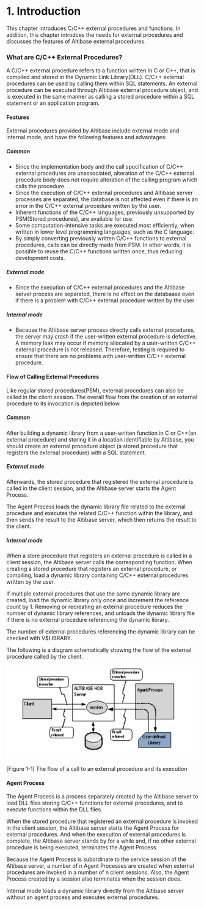 # 1. Introduction

This chapter introduces C/C++ external procedures and functions. In addition, this chapter introdces the needs for external procedures and discusses the features of Altibase external procedures.



### What are C/C++ External Procedures?

A C/C++ external procedure refers to a function written in C or C++, that is compiled and stored in the Dynamic Link Library(DLL). C/C++ external procedures can be used by calling them within SQL statements. An external procedure can be executed through Altibase external procedure object, and is executed in the same manner as calling a stored procedure within a SQL statement or an application program.

#### Features

External procedures provided by Altibase include external mode and internal mode, and have the following features and advantages:

##### Common
-   Since the implementation body and the call specification of C/C++ external procedures are unassociated, alteration of the C/C++ external procedure body does not require alteration of the calling program which calls the procedure.
-   Since the execution of C/C++ external procedures and Altibase server processes are separated, the database is not affected even if there is an error in the C/C++ external procedure written by the user. 
-   Inherent functions of the C/C++ languages, previously unsupported by PSM(Stored procedures), are available for use. 
-   Some computation-intensive tasks are executed most efficiently, when written in lower level programming languages, such as the C language. 
-   By simply converting previously written C/C++ functions to external procedures, calls can be directly made from PSM. In other words, it is possible to reuse the C/C++ functions written once, thus reducing development costs.

##### External mode
-   Since the execution of C/C++ external procedures and the Altibase server process are separated, there is no effect on the databaase even if there is a problem with C/C++ external procedure written by the user

##### Internal mode
-   Because the Altibase server process directly calls external procedures, the server may crash if the user-written external procedure is defective. A memory leak may occur if memory allocated by a user-written C/C++ external procedure is not released. Therefore, testing is required to ensure that there are no problems with user-written C/C++ external procedure.

#### Flow of Calling External Procedures

Like regular stored procedures(PSM), external procedures can also be called in the client session. The overall flow from the creation of an external procedure to its invocation is depicted below. 

##### Common
After building a dynamic library from a user-written function in C or C++(an external procedure) and storing it in a location identifiable by Altibase, you should create an external procedure object (a stored procedure that registers the external procedure) with a SQL statement.

##### External mode
Afterwards, the stored procedure that registered the external procedure is called in the client session, and the Altibase server starts the Agent Process.

The Agent Process loads the dynamic library file related to the external procedure and executes the related C/C++ function within the library, and then sends the result to the Altibase server, which then returns the result to the client. 

##### Internal mode
When a store procedure that registers an external procedure is called in a client session, the Altibase server calls the corresponding function. When creating a stored procedure that registers an external procedure, or compiling, load a dynamic library containing C/C++ external procedures written by the user.

If multiple external procedures that use the same dynamic library are created, load the dynamic library only once and increment the reference count by 1. Removing or recreating an external procedure reduces the number of dynamic library references, and unloads the dynamic library file if there is no external procedure referencing the dynamic library.

The number of external procedures referencing the dynamic library can be checked with V$LIBRARY.

The following is a diagram schematically showing the flow of the external procedure called by the client.

![](../../media/ExternalProcedure/image022_eng.png)

[Figure 1-1] The flow of a call to an external procedure and its execution

#### Agent Process

The Agent Process is a process separately created by the Altibase server to load DLL files storing C/C++ functions for external procedures, and to execute functions within the DLL files. 

When the stored procedure that registered an external procedure is invoked in the client session, the Altibase server starts the Agent Process for external procedures. And when the execution of external procedures is complete, the Altibase server stands by for a while and, if no other external procedure is being executed, terminates the Agent Process. 

Because the Agent Process is subordinate to the service session of the Altibase server, a number of n Agent Processes are created when external procedures are invoked in a number of n client sessions. Also, the Agent Process created by a session also terminates when the session does.

Internal mode loads a dynamic library directly from the Altibase server without an agent process and executes external procedures.


